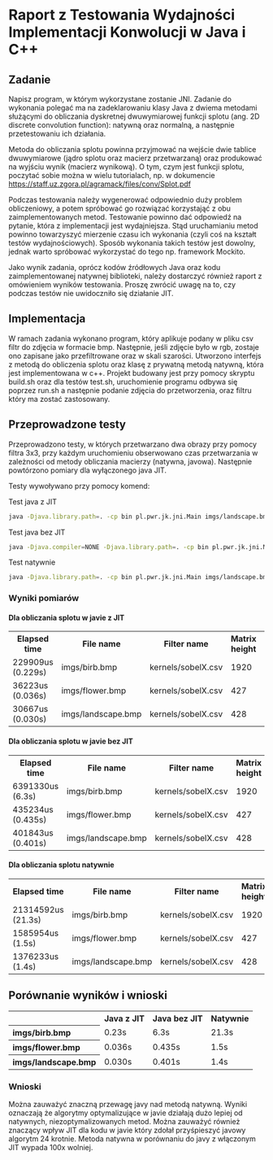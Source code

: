 
# Raport z Testowania Wydajności Implementacji Konwolucji w Java i C++

## Zadanie
Napisz program, w którym wykorzystane zostanie JNI. Zadanie do wykonania polegać
ma na zadeklarowaniu klasy Java z dwiema metodami służącymi do obliczania dyskretnej
dwuwymiarowej funkcji splotu  (ang. 2D discrete convolution function): natywną oraz
normalną, a następnie przetestowaniu ich działania.

Metoda do obliczania splotu powinna przyjmować na wejście dwie tablice dwuwymiarowe 
(jądro splotu oraz macierz przetwarzaną) oraz produkować na wyjściu wynik (macierz wynikową). 
O tym, czym jest funkcji splotu, poczytać sobie można w wielu tutorialach, np. w dokumencie 
https://staff.uz.zgora.pl/agramack/files/conv/Splot.pdf

Podczas testowania należy wygenerować odpowiednio duży problem obliczeniowy, a potem spróbować
go rozwiązać korzystająć z obu zaimplementowanych metod. Testowanie powinno dać odpowiedź na
pytanie, która z implementacji jest wydajniejsza. Stąd uruchamianiu metod powinno towarzyszyć 
mierzenie czasu ich wykonania (czyli coś na kształt testów wydajnościowych). Sposób wykonania 
takich testów jest dowolny, jednak warto spróbować wykorzystać do tego np. framework Mockito.

Jako wynik zadania, oprócz kodów źródłowych Java oraz kodu zaimplementowanej natywnej biblioteki, 
należy dostarczyć również raport z omówieniem wyników testowania. Proszę zwrócić uwagę na to, 
czy podczas testów nie uwidoczniło się działanie JIT.


## Implementacja
W ramach zadania wykonano program, który aplikuje podany w pliku csv filtr do zdjęcia w formacie bmp. 
Następnie, jeśli zdjęcie było w rgb, zostaje ono zapisane jako przefiltrowane oraz w skali szarości. Utworzono
interfejs z metodą do obliczenia splotu oraz klasę z prywatną metodą natywną, która jest implementowana w c++.
Projekt budowany jest przy pomocy skryptu build.sh oraz dla testów test.sh, uruchomienie programu odbywa się poprzez
run.sh a następnie podanie zdjęcia do przetworzenia, oraz filtru który ma zostać zastosowany.

## Przeprowadzone testy
Przeprowadzono testy, w których przetwarzano dwa obrazy przy pomocy filtra 3x3, przy każdym uruchomieniu obserwowano
czas przetwarzania w zależności od metody obliczania macierzy (natywna, javowa). Następnie powtórzono pomiary dla
wyłączonego java JIT.

Testy wywoływano przy pomocy komend:

Test java z JIT 
```bash
java -Djava.library.path=. -cp bin pl.pwr.jk.jni.Main imgs/landscape.bmp kernels/sobelX.csv
```

Test java bez JIT
```bash
java -Djava.compiler=NONE -Djava.library.path=. -cp bin pl.pwr.jk.jni.Main imgs/landscape.bmp kernels/sobelX.csv
```

Test natywnie
```bash
java -Djava.library.path=. -cp bin pl.pwr.jk.jni.Main imgs/landscape.bmp kernels/sobelX.csv native
```

### Wyniki pomiarów

#### Dla obliczania splotu w javie z JIT
<table>
<tr>
    <th>Elapsed time</th>
    <th>File name</th>
    <th>Filter name</th>
    <th>Matrix height</th>
    <th>Matrix width</th>
    <th>Filter height</th>
    <th>Filter width</th>
</tr>
<tr>
    <td>229909us (0.229s)</td>
    <td>imgs/birb.bmp</td>
    <td>kernels/sobelX.csv</td>
    <td>1920</td>
    <td>1920</td>
    <td>3</td>
    <td>3</td>
</tr>
<tr>
    <td>36223us (0.036s)</td>
    <td>imgs/flower.bmp</td>
    <td>kernels/sobelX.csv</td>
    <td>427</td>
    <td>640</td>
    <td>3</td>
    <td>3</td>
</tr>
<tr>
    <td>30667us (0.030s)</td>
    <td>imgs/landscape.bmp</td>
    <td>kernels/sobelX.csv</td>
    <td>428</td>
    <td>574</td>
    <td>3</td>
    <td>3</td>
</tr>
</table>

#### Dla obliczania splotu w javie bez JIT
<table>
<tr>
    <th>Elapsed time</th>
    <th>File name</th>
    <th>Filter name</th>
    <th>Matrix height</th>
    <th>Matrix width</th>
    <th>Filter height</th>
    <th>Filter width</th>
</tr>
<tr>
    <td>6391330us (6.3s)</td>
    <td>imgs/birb.bmp</td>
    <td>kernels/sobelX.csv</td>
    <td>1920</td>
    <td>1920</td>
    <td>3</td>
    <td>3</td>
</tr>
<tr>
    <td>435234us (0.435s)</td>
    <td>imgs/flower.bmp</td>
    <td>kernels/sobelX.csv</td>
    <td>427</td>
    <td>640</td>
    <td>3</td>
    <td>3</td>
</tr>
<tr>
    <td>401843us (0.401s)</td>
    <td>imgs/landscape.bmp</td>
    <td>kernels/sobelX.csv</td>
    <td>428</td>
    <td>574</td>
    <td>3</td>
    <td>3</td>
</tr>
</table>

#### Dla obliczania splotu natywnie
<table>
<tr>
    <th>Elapsed time</th>
    <th>File name</th>
    <th>Filter name</th>
    <th>Matrix height</th>
    <th>Matrix width</th>
    <th>Filter height</th>
    <th>Filter width</th>
</tr>
<tr>
    <td>21314592us (21.3s)</td>
    <td>imgs/birb.bmp</td>
    <td>kernels/sobelX.csv</td>
    <td>1920</td>
    <td>1920</td>
    <td>3</td>
    <td>3</td>
</tr>
<tr>
    <td>1585954us (1.5s)</td>
    <td>imgs/flower.bmp</td>
    <td>kernels/sobelX.csv</td>
    <td>427</td>
    <td>640</td>
    <td>3</td>
    <td>3</td>
</tr>
<tr>
    <td>1376233us (1.4s)</td>
    <td>imgs/landscape.bmp</td>
    <td>kernels/sobelX.csv</td>
    <td>428</td>
    <td>574</td>
    <td>3</td>
    <td>3</td>
</tr>
</table>

## Porównanie wyników i wnioski
<table>
    <tr>
        <th></th>
        <th>Java z JIT</th>
        <th>Java bez JIT</th>
        <th>Natywnie</th>
    </tr>
    <tr>
        <th style="text-align: left;">imgs/birb.bmp</th>
        <td>0.23s</td>
        <td>6.3s</td>
        <td>21.3s</td>
    </tr>
    <tr>
        <th style="text-align: left;">imgs/flower.bmp</th>
        <td>0.036s</td>
        <td>0.435s</td>
        <td>1.5s</td>
    </tr>
    <tr>
        <th style="text-align: left;">imgs/landscape.bmp</th>
        <td>0.030s</td>
        <td>0.401s</td>
        <td>1.4s</td>
    </tr>
</table>

### Wnioski
Można zauważyć znaczną przewagę javy nad metodą natywną. Wyniki oznaczają że algorytmy optymalizujące w javie działają
dużo lepiej od natywnych, niezoptymalizowanych metod. Można zauważyć również znaczący wpływ JIT dla kodu w javie który
zdołał przyśpieszyć javowy algorytm 24 krotnie. Metoda natywna w porównaniu do javy z włączonym JIT wypada 100x wolniej.